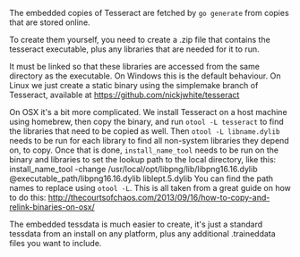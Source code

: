 The embedded copies of Tesseract are fetched by `go generate` from
copies that are stored online.

To create them yourself, you need to create a .zip file that contains
the tesseract executable, plus any libraries that are needed for it
to run.

It must be linked so that these libraries are accessed from the same
directory as the executable. On Windows this is the default
behaviour. On Linux we just create a static binary using the
simplemake branch of Tesseract, available at
https://github.com/nickjwhite/tesseract

On OSX it's a bit more complicated. We install Tesseract on a host
machine using homebrew, then copy the binary, and run
`otool -L tesseract` to find the libraries that need to be copied
as well. Then `otool -L libname.dylib` needs to be run for each
library to find all non-system libraries they depend on, to copy.
Once that is done, `install_name_tool` needs to be run on the
binary and libraries to set the lookup path to the local directory,
like this:
  install_name_tool -change /usr/local/opt/libpng/lib/libpng16.16.dylib @executable_path/libpng16.16.dylib liblept.5.dylib
You can find the path names to replace using `otool -L`.
This is all taken from a great guide on how to do this:
http://thecourtsofchaos.com/2013/09/16/how-to-copy-and-relink-binaries-on-osx/

The embedded tessdata is much easier to create, it's just a
standard tessdata from an install on any platform, plus any
additional .traineddata files you want to include.
